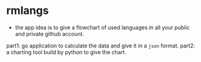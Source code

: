 # rmlangs

- the app idea is to give a flowchart of used languages in all your public and private github account.

part1: go application to calculate the data and give it in a `json` format.
part2: a charting tool build by python to give the chart.

